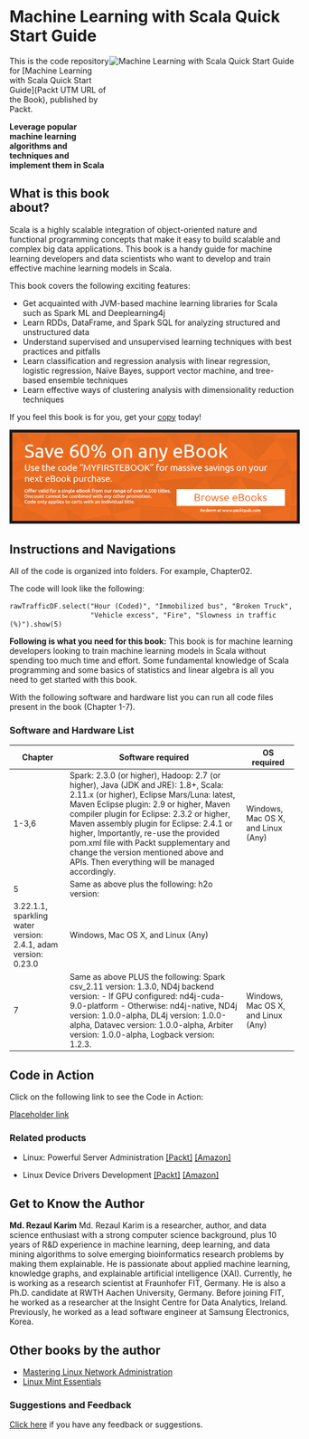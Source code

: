 # Machine Learning with Scala Quick Start Guide
<a href="Packt UTM URL of the Book"><img src="Cover Image URL of the Book" alt="Machine Learning with Scala Quick Start Guide" height="256px" align="right"></a>

This is the code repository for [Machine Learning with Scala Quick Start Guide](Packt UTM URL of the Book), published by Packt.

**Leverage popular machine learning algorithms and techniques and implement them in Scala**

## What is this book about?
Scala is a highly scalable integration of object-oriented nature and functional programming concepts that make it easy to build scalable and complex big data applications. This book is a handy guide for machine learning developers and data scientists who want to develop and train effective machine learning models in Scala.

This book covers the following exciting features:
* Get acquainted with JVM-based machine learning libraries for Scala such as Spark ML and Deeplearning4j
* Learn RDDs, DataFrame, and Spark SQL for analyzing structured and unstructured data
* Understand supervised and unsupervised learning techniques with best practices and pitfalls
* Learn classification and regression analysis with linear regression, logistic regression, Naïve Bayes, support vector machine, and tree-based ensemble techniques
* Learn effective ways of clustering analysis with dimensionality reduction techniques

If you feel this book is for you, get your [copy](https://www.amazon.com/dp/1789345073) today!

<a href="https://www.packtpub.com/?utm_source=github&utm_medium=banner&utm_campaign=GitHubBanner"><img src="https://raw.githubusercontent.com/PacktPublishing/GitHub/master/GitHub.png" 
alt="https://www.packtpub.com/" border="5" /></a>


## Instructions and Navigations
All of the code is organized into folders. For example, Chapter02.

The code will look like the following:
```
rawTrafficDF.select("Hour (Coded)", "Immobilized bus", "Broken Truck", 
                    "Vehicle excess", "Fire", "Slowness in traffic (%)").show(5)
```

**Following is what you need for this book:**
This book is for machine learning developers looking to train machine learning models in Scala without spending too much time and effort. Some fundamental knowledge of Scala programming and some basics of statistics and linear algebra is all you need to get started with this book.	

With the following software and hardware list you can run all code files present in the book (Chapter 1-7).

### Software and Hardware List

| Chapter  | Software required                   | OS required                        |
| -------- | ------------------------------------| -----------------------------------|
| 1-3,6    | Spark: 2.3.0 (or higher), Hadoop: 2.7 (or higher), Java (JDK and JRE): 1.8+, Scala: 2.11.x (or higher), Eclipse Mars/Luna: latest, Maven Eclipse plugin: 2.9 or higher, Maven compiler plugin for Eclipse: 2.3.2 or higher, Maven assembly plugin for Eclipse: 2.4.1 or higher, Importantly, re-use the provided pom.xml file with Packt supplementary and change the version mentioned above and APIs. Then everything will be managed accordingly.| Windows, Mac OS X, and Linux (Any) |
| 5        | Same as above plus the following: h2o version:
3.22.1.1, sparkling water version: 2.4.1, adam version: 0.23.0            | Windows, Mac OS X, and Linux (Any) |
| 7        | Same as above PLUS the following: Spark csv_2.11 version: 1.3.0, ND4j backend version: - If GPU configured: nd4j-cuda-9.0-platform - Otherwise: nd4j-native, ND4j version: 1.0.0-alpha, DL4j version: 1.0.0-alpha, Datavec version: 1.0.0-alpha, Arbiter version: 1.0.0-alpha, Logback version: 1.2.3.            | Windows, Mac OS X, and Linux (Any) |


## Code in Action

Click on the following link to see the Code in Action:

[Placeholder link](http://bit.ly/2WhQf2i)

### Related products <Other books you may enjoy>
* Linux: Powerful Server Administration [[Packt]](https://www.packtpub.com/networking-and-servers/linux-powerful-server-administration?utm_source=github&utm_medium=repository&utm_campaign=9781788293778) [[Amazon]](https://www.amazon.com/dp/1788293770)

* Linux Device Drivers Development [[Packt]](https://www.packtpub.com/networking-and-servers/linux-device-drivers-development?utm_source=github&utm_medium=repository&utm_campaign=9781785280009) [[Amazon]](https://www.amazon.com/dp/1788293770)

## Get to Know the Author
**Md. Rezaul Karim**
Md. Rezaul Karim is a researcher, author, and data science enthusiast with a strong computer science background, plus 10 years of R&D experience in machine learning, deep learning, and data mining algorithms to solve emerging bioinformatics research problems by making them explainable. He is passionate about applied machine learning, knowledge graphs, and explainable artificial intelligence (XAI).
Currently, he is working as a research scientist at Fraunhofer FIT, Germany. He is also a Ph.D. candidate at RWTH Aachen University, Germany. Before joining FIT, he worked as a researcher at the Insight Centre for Data Analytics, Ireland. Previously, he worked as a lead software engineer at Samsung Electronics, Korea.

## Other books by the author
* [Mastering Linux Network Administration](https://www.packtpub.com/networking-and-servers/mastering-linux-network-administration?utm_source=github&utm_medium=repository&utm_campaign=9781784399597)
* [Linux Mint Essentials](https://www.packtpub.com/networking-and-servers/linux-mint-essentials?utm_source=github&utm_medium=repository&utm_campaign=9781782168157)

### Suggestions and Feedback
[Click here](https://docs.google.com/forms/d/e/1FAIpQLSdy7dATC6QmEL81FIUuymZ0Wy9vH1jHkvpY57OiMeKGqib_Ow/viewform) if you have any feedback or suggestions.
